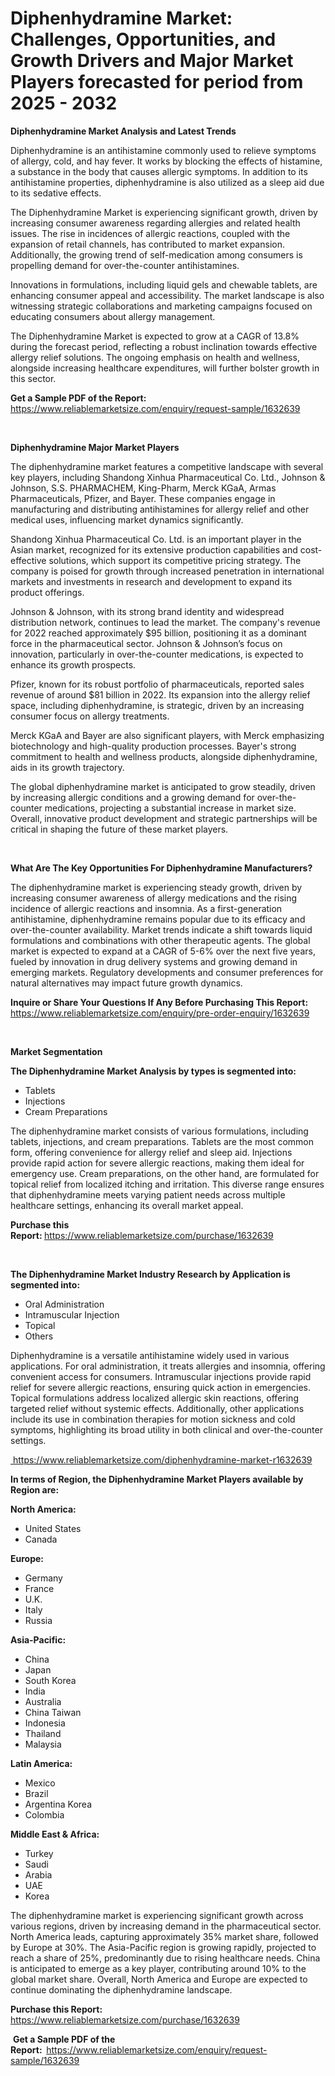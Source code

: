 <p><h1>Diphenhydramine Market: Challenges, Opportunities, and Growth Drivers and Major Market Players forecasted for period from 2025 - 2032</h1></p><p><strong>Diphenhydramine Market Analysis and Latest Trends</strong></p>
<p><p>Diphenhydramine is an antihistamine commonly used to relieve symptoms of allergy, cold, and hay fever. It works by blocking the effects of histamine, a substance in the body that causes allergic symptoms. In addition to its antihistamine properties, diphenhydramine is also utilized as a sleep aid due to its sedative effects.</p><p>The Diphenhydramine Market is experiencing significant growth, driven by increasing consumer awareness regarding allergies and related health issues. The rise in incidences of allergic reactions, coupled with the expansion of retail channels, has contributed to market expansion. Additionally, the growing trend of self-medication among consumers is propelling demand for over-the-counter antihistamines.</p><p>Innovations in formulations, including liquid gels and chewable tablets, are enhancing consumer appeal and accessibility. The market landscape is also witnessing strategic collaborations and marketing campaigns focused on educating consumers about allergy management.</p><p>The Diphenhydramine Market is expected to grow at a CAGR of 13.8% during the forecast period, reflecting a robust inclination towards effective allergy relief solutions. The ongoing emphasis on health and wellness, alongside increasing healthcare expenditures, will further bolster growth in this sector.</p></p>
<p><strong>Get a Sample PDF of the Report:&nbsp;</strong> <a href="https://www.reliablemarketsize.com/enquiry/request-sample/1632639?utm_campaign=3188&utm_medium=2&utm_source=Github&utm_content=ia&utm_term=19042025&utm_id=diphenhydramine">https://www.reliablemarketsize.com/enquiry/request-sample/1632639</a></p>
<p>&nbsp;</p>
<p><strong>Diphenhydramine Major Market Players</strong></p>
<p><p>The diphenhydramine market features a competitive landscape with several key players, including Shandong Xinhua Pharmaceutical Co. Ltd., Johnson & Johnson, S.S. PHARMACHEM, King-Pharm, Merck KGaA, Armas Pharmaceuticals, Pfizer, and Bayer. These companies engage in manufacturing and distributing antihistamines for allergy relief and other medical uses, influencing market dynamics significantly.</p><p>Shandong Xinhua Pharmaceutical Co. Ltd. is an important player in the Asian market, recognized for its extensive production capabilities and cost-effective solutions, which support its competitive pricing strategy. The company is poised for growth through increased penetration in international markets and investments in research and development to expand its product offerings.</p><p>Johnson & Johnson, with its strong brand identity and widespread distribution network, continues to lead the market. The company's revenue for 2022 reached approximately $95 billion, positioning it as a dominant force in the pharmaceutical sector. Johnson & Johnson’s focus on innovation, particularly in over-the-counter medications, is expected to enhance its growth prospects.</p><p>Pfizer, known for its robust portfolio of pharmaceuticals, reported sales revenue of around $81 billion in 2022. Its expansion into the allergy relief space, including diphenhydramine, is strategic, driven by an increasing consumer focus on allergy treatments.</p><p>Merck KGaA and Bayer are also significant players, with Merck emphasizing biotechnology and high-quality production processes. Bayer's strong commitment to health and wellness products, alongside diphenhydramine, aids in its growth trajectory.</p><p>The global diphenhydramine market is anticipated to grow steadily, driven by increasing allergic conditions and a growing demand for over-the-counter medications, projecting a substantial increase in market size. Overall, innovative product development and strategic partnerships will be critical in shaping the future of these market players.</p></p>
<p>&nbsp;</p>
<p><strong>What Are The Key Opportunities For Diphenhydramine Manufacturers?</strong></p>
<p><p>The diphenhydramine market is experiencing steady growth, driven by increasing consumer awareness of allergy medications and the rising incidence of allergic reactions and insomnia. As a first-generation antihistamine, diphenhydramine remains popular due to its efficacy and over-the-counter availability. Market trends indicate a shift towards liquid formulations and combinations with other therapeutic agents. The global market is expected to expand at a CAGR of 5-6% over the next five years, fueled by innovation in drug delivery systems and growing demand in emerging markets. Regulatory developments and consumer preferences for natural alternatives may impact future growth dynamics.</p></p>
<p><strong>Inquire or Share Your Questions If Any Before Purchasing This Report:</strong> <a href="https://www.reliablemarketsize.com/enquiry/pre-order-enquiry/1632639?utm_campaign=3188&utm_medium=2&utm_source=Github&utm_content=ia&utm_term=19042025&utm_id=diphenhydramine">https://www.reliablemarketsize.com/enquiry/pre-order-enquiry/1632639</a></p>
<p>&nbsp;</p>
<p><strong>Market Segmentation</strong></p>
<p><strong>The Diphenhydramine Market Analysis by types is segmented into:</strong></p>
<p><ul><li>Tablets</li><li>Injections</li><li>Cream Preparations</li></ul></p>
<p><p>The diphenhydramine market consists of various formulations, including tablets, injections, and cream preparations. Tablets are the most common form, offering convenience for allergy relief and sleep aid. Injections provide rapid action for severe allergic reactions, making them ideal for emergency use. Cream preparations, on the other hand, are formulated for topical relief from localized itching and irritation. This diverse range ensures that diphenhydramine meets varying patient needs across multiple healthcare settings, enhancing its overall market appeal.</p></p>
<p><strong>Purchase this Report:&nbsp;</strong><a href="https://www.reliablemarketsize.com/purchase/1632639?utm_campaign=3188&utm_medium=2&utm_source=Github&utm_content=ia&utm_term=19042025&utm_id=diphenhydramine">https://www.reliablemarketsize.com/purchase/1632639</a></p>
<p>&nbsp;</p>
<p><strong>The Diphenhydramine Market Industry Research by Application is segmented into:</strong></p>
<p><ul><li>Oral Administration</li><li>Intramuscular Injection</li><li>Topical</li><li>Others</li></ul></p>
<p><p>Diphenhydramine is a versatile antihistamine widely used in various applications. For oral administration, it treats allergies and insomnia, offering convenient access for consumers. Intramuscular injections provide rapid relief for severe allergic reactions, ensuring quick action in emergencies. Topical formulations address localized allergic skin reactions, offering targeted relief without systemic effects. Additionally, other applications include its use in combination therapies for motion sickness and cold symptoms, highlighting its broad utility in both clinical and over-the-counter settings.</p></p>
<p><a href="https://www.reliablemarketsize.com/diphenhydramine-market-r1632639?utm_campaign=3188&utm_medium=2&utm_source=Github&utm_content=ia&utm_term=19042025&utm_id=diphenhydramine">&nbsp;https://www.reliablemarketsize.com/diphenhydramine-market-r1632639</a></p>
<p><strong>In terms of Region, the Diphenhydramine Market Players available by Region are:</strong></p>
<p>
    <p> <strong> North America: </strong>
        <ul>
            <li>United States</li>
            <li>Canada</li>
        </ul>
        </p> 
    <p> <strong> Europe: </strong>
        <ul>
            <li>Germany</li>
            <li>France</li>
            <li>U.K.</li>
            <li>Italy</li>
            <li>Russia</li>
        </ul>
        </p> 
    <p> <strong> Asia-Pacific: </strong>
        <ul>
            <li>China</li>
            <li>Japan</li>
            <li>South Korea</li>
            <li>India</li>
            <li>Australia</li>
            <li>China Taiwan</li>
            <li>Indonesia</li>
            <li>Thailand</li>
            <li>Malaysia</li>
        </ul>
        </p> 
    <p> <strong> Latin America: </strong>
        <ul>
            <li>Mexico</li>
            <li>Brazil</li>
            <li>Argentina Korea</li>
            <li>Colombia</li>
        </ul>
        </p> 
    <p> <strong> Middle East & Africa: </strong>
        <ul>
            <li>Turkey</li>
            <li>Saudi</li>
            <li>Arabia</li>
            <li>UAE</li>
            <li>Korea</li>
        </ul>
    </p>
    </p>
<p><p>The diphenhydramine market is experiencing significant growth across various regions, driven by increasing demand in the pharmaceutical sector. North America leads, capturing approximately 35% market share, followed by Europe at 30%. The Asia-Pacific region is growing rapidly, projected to reach a share of 25%, predominantly due to rising healthcare needs. China is anticipated to emerge as a key player, contributing around 10% to the global market share. Overall, North America and Europe are expected to continue dominating the diphenhydramine landscape.</p></p>
<p><strong>Purchase this Report: </strong><a href="https://www.reliablemarketsize.com/purchase/1632639?utm_campaign=3188&utm_medium=2&utm_source=Github&utm_content=ia&utm_term=19042025&utm_id=diphenhydramine">https://www.reliablemarketsize.com/purchase/1632639</a></p>
<p>&nbsp;<strong>Get a Sample PDF of the Report:&nbsp;&nbsp;</strong><a href="https://www.reliablemarketsize.com/enquiry/request-sample/1632639?utm_campaign=3188&utm_medium=2&utm_source=Github&utm_content=ia&utm_term=19042025&utm_id=diphenhydramine">https://www.reliablemarketsize.com/enquiry/request-sample/1632639</a></p>
<p><strong></strong></p>
<p><p></p><p></p><p></p></p>